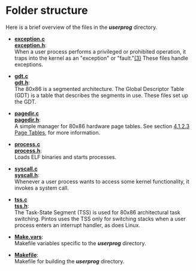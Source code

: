 # Folder structure
Here is a brief overview of the files in the ***userprog*** directory.

- [**exception.c**](exception.c)<br>
  [**exception.h**](exception.h):<br>
When a user process performs a privileged or prohibited operation, it traps into the kernel as an "exception" or "fault."[(3)](https://web.stanford.edu/class/cs140/projects/pintos/pintos_fot.html#FOOT3) These files handle exceptions.

- [**gdt.c**](gdt.c)<br>
  [**gdt.h**](gdt.h):<br>
The 80x86 is a segmented architecture. The Global Descriptor Table (GDT) is a table that describes the segments in use. These files set up the GDT. 

- [**pagedir.c**](pagedir.c)<br>
  [**pagedir.h**](pagedir.h):<br>
A simple manager for 80x86 hardware page tables. See section [4.1.2.3 Page Tables](https://web.stanford.edu/class/cs140/projects/pintos/pintos_4.html#SEC59), for more information.

- [**process.c**](process.c)<br>
  [**process.h**](process.h):<br>
Loads ELF binaries and starts processes.

- [**syscall.c**](syscall.c)<br>
  [**syscall.h**](syscall.h):<br>
Whenever a user process wants to access some kernel functionality, it invokes a system call.

- [**tss.c**](tss.c)<br>
  [**tss.h**](tss.h):<br>
The Task-State Segment (TSS) is used for 80x86 architectural task switching. Pintos uses the TSS only for switching stacks when a user process enters an interrupt handler, as does Linux.

- [**Make.vars**](Make.vars):<br>
Makefile variables specific to the ***userprog*** directory.

- [**Makefile**](Makefile):<br>
Makefile for building the ***userprog*** directory.